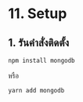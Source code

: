 # 11. Setup

## 1. รันคำสั่งติดตั้ง

```bash
npm install mongodb
```

หรือ

```bash
yarn add mongodb
```
